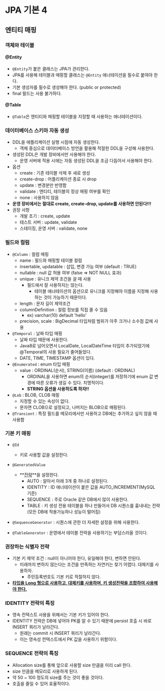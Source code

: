 # JPA 기본 4

## 엔티티 매핑

### 객체와 테이블

#### @Entity

- `@Entity`가 붙은 클래스는 JPA가 관리한다.
- JPA를 사용해 테이블과 매핑할 클래스는 `@Entity` 애너테이션을 필수로 붙여야 한다.
- 기본 생성자를 필수로 생성해야 한다. (public or protected)
- final 필드는 사용 불가하다.

#### @Table

- `@Table`은 엔티티와 매핑할 테이블을 지정할 때 사용하는 애너테이션이다.



### 데이터베이스 스키마 자동 생성

- DDL을 애플리케이션 실행 시점에 자동 생성한다.
  - 객체 중심으로 데이터베이스 방언을 활용해 적절한 DDL을 구성해 사용한다.
- 생성된 DDL은 개발 장비에서만 사용해야 한다.
  - 운영 서버에 적용 시에는 자동 생성된 DDL을 조금 다듬어서 사용해야 한다.
- 옵션
  - create : 기존 테이블 삭제 후 새로 생성
  - create-drop : 어플리케이션 종료 시 drop
  - update : 변경분만 반영함
  - validate : 엔티티, 테이블의 정상 매핑 여부를 확인
  - none : 사용하지 않음
- **운영 장비에서는 절대로 create, create-drop, update를 사용하면 안된다!!!**
- 권장 사항
  - 개발 초기 : create, update
  - 테스트 서버 : update, validate
  - 스테이징, 운영 서버 : validate, none



### 필드와 컬럼

- `@Column` : 컬럼 매핑
  - name : 필드와 매핑할 테이블 컬럼
  - insertable, updatable : 삽입, 변경 가능 여부 (default : TRUE)
  - nullable : null 값 허용 여부 (false => NOT NULL 효과)
  - unique : 유니크 제약 조건을 걸 때 사용
    - 필드에서 잘 사용하지는 않는다.
      - 테이블 애너테이션의 옵션으로 유니크를 지정해야 이름을 지정해 사용하는 것이 가능하기 때문이다.
  - length : 문자 길이 제약조건
  - columnDefinition : 컬럼 정보를 직접 줄 수 있음
    - ex) varchar(10) default 'hello'
  - precision, scale : BigDecimal 타입처럼 범위가 아주 크거나 소수점 값에 사용
- `@Temporal` : 날짜 타입 매핑
  - 날짜 타입 때문에 사용한다.
  - Java8로 넘어오면서 LocalDate, LocalDateTime 타입이 추가되었기에 @Temporal의 사용 필요가 줄어들었다.
  - DATE, TIME, TIMESTAMP 옵션이 있다.
- `@Enumerated` : enum 타입 매핑
  - value : ORDINAL(순서), STRING(이름) (default : ORDINAL)
    - ORDINAL을 사용하면 enum의 순서(integer)를 저장하기에 enum 값 변경에 따른 오류가 생길 수 있다. 치명적이다.
    - **STRING 옵션을 사용하도록 하자!!**
- `@Lob` : BLOB, CLOB 매핑
  - 지정할 수 있는 속성이 없다.
  - 문자면 CLOB으로 설정되고, 나머지는 BLOB으로 매핑된다.
- `@Transient` : 특정 필드를 메모리에서만 사용하고 DB에는 추가하고 싶지 않을 때 사용함



### 기본 키 매핑

- `@Id`
  - 키로 사용할 값을 설정한다.

- `@GeneratedValue`
  - **<u>전략</u>**을 설정한다.
    - AUTO : 알아서 아래 3개 중 하나로 설정된다.
    - IDENTITY : ID 애너테이션이 붙은 값을 AUTO_INCREMENT(MySQL 기준)
    - SEQUENCE : 주로 Oracle 같은 DB에서 많이 사용한다. 
    - TABLE : 키 생성 전용 테이블을 하나 만들어서 DB 시퀀스를 흉내내는 전략 (모든 DB에 적용가능하나 성능이 떨어짐)

- `@SequenceGenerator` : 시퀀스에 관한 더 자세한 설정을 위해 사용한다.
- `@TableGenerator` : 운영에서 테이블 전략을 사용하기는 부담스러울 것이다.



### 권장하는 식별자 전략

- 기본 키 제약 조건 : null이 아니어야 한다, 유일해야 한다, 변하면 안된다.
  - 미래까지 변하지 않는다는 조건을 만족하는 자연키는 찾기 어렵다. 대체키를 사용하자.
    - 주민등록번호도 기본 키로 적절하지 않다.
- **<u>타입을 Long 형으로 사용하고, 대체키를 사용하며, 키 생성전략을 조합하여 사용해야 한다.</u>** 



### IDENTITY 전략의 특징

-  영속 컨텍스트 사용을 위해서는 기본 키가 있어야 한다.
- IDENTITY 전략은 DB에 넣어야 PK를 알 수 있기 때문에 persist 호출 시 바로 INSERT 쿼리가 날라간다.
  - 원래는 commit 시 INSERT 쿼리가 날라간다.
  - 이는 영속성 컨텍스트에서 PK 값을 사용하기 위함이다.



### SEQUENCE 전략의 특징

- Allocation size를 통해 앞으로 사용할 size 만큼을 미리 call 한다.
- size 만큼을 메모리로 사용하게 된다.
- 약 50 ~ 100 정도의 size를 주는 것이 좋을 것이다.
- 호출을 줄일 수 있어 효율적이다. 


